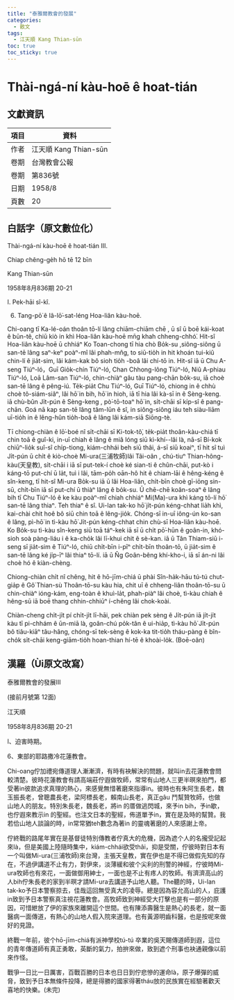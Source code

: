 ```yaml
---
title: "泰雅爾教會的發展"
categories:
  - 散文
tags:
  - 江天順 Kang Thian-sūn
toc: true
toc_sticky: true
---
```


# Thài-ngá-ní kàu-hoē ê hoat-tián

## 文獻資訊

| 項目 | 資料 |
|---|---|
| 作者 | 江天順 Kang Thian-sūn |
| 卷期 | 台灣教會公報 |
| 卷期 | 第836號 |
| 日期 | 1958/8 |
| 頁數 | 20 |

## 白話字（原文數位化）

Thài-ngá-ní kàu-hoē ê hoat-tián III.

Chiap chêng-ge̍h hō tē 12 bīn

Kang Thian-sūn

1958年8月836期          20-21

I. Pek-hāi sî-kî.

6. Tang-pō͘ ê Iâ-lō͘-sat-léng Hoa-liân kàu-hoē.

Chi-oang tī Ka-lé-oán thoân tō-lí lâng chiām-chiām chē , ū sî ū boē kái-koat ê būn-tê, chiū kiò in khì Hoa-liân kàu-hoē mn̄g khah chheng-chhó͘. Hit-sî Hoa-liân kàu-hoē ū chhiáⁿ Ko Toan-chong tī hia chò Bo̍k-su ,siông-siông ū san-tē lâng saⁿ-keⁿ poàⁿ-mî lâi phah-mn̂g, to siū-tio̍h in hit khoán tui-kiû chin-lí ê jia̍t-sim, lâi kám-kak bô sioh tio̍h -boâ lâi chí-tō in. Hit-sî iā ū Chu A-seng Tiúⁿ-ló，Guī Gio̍k-chín Tiúⁿ-ló, Chan Chhong-lông Tiúⁿ-ló, Niû A-phiau Tiúⁿ-ló, Loā Lâm-san Tiúⁿ-ló, chin-chiàⁿ gâu tàu pang-chān bo̍k-su, iā choè san-tē lâng ê pêng-iú. Te̍k-pia̍t Chu Tiúⁿ-ló, Guī Tiúⁿ-ló, chiong in ê chhù choè tô-siám-siâⁿ, lâi hō͘ in bih, hō͘ in hioh, iā tī hia lâi kà-sī in ê Sèng-keng. iā chù-bûn Ji̍t-pún ê Sèng-keng , pò͘-tō-toaⁿ hō͘ in, si̍t-chāi sī ki̍p-sî ê pang-chān. Goá nā kap san-tē lâng tâm-lūn ê sî, in siông-siông iáu teh siàu-liām uī-tio̍h in ê lêng-hûn tio̍h-boâ ê lâng lâi kám-siā Siōng-tè.

Tī chiong-chiàn ê lō͘-boé nî si̍t-chāi sī Ki-tok-tô͘, te̍k-pia̍t thoân-kàu-chiá tī chin toā ê guî-ki, in-uī chiah ê lâng ê miâ lóng siū kì-khí--lâi là, nā-sī Bí-kok chiūⁿ-lio̍k suî-sî chi̍p-tiong, kiám-chhái beh siū thâi, á-sī siū koaiⁿ, tī hit sî tuì Ji̍t-pún ū chi̍t ê kiò-choè Mi-ura(三浦牧師)lâi Tâi-oân , chú-tiuⁿ Thian-hông-kàu(天皇教), si̍t-chāi i iā sī put-tek-í choè ké sian-ti ê chûn-chāi, put-kò i káng-tō put-chí ū la̍t, tuì i lâi, tām-po̍h oān-hô hit ê chiam-lāi ê hêng-kéng ê sîn-keng, tī hit-sî Mi-ura Bo̍k-su iā ū lâi Hoa-liân, chi̍t-bīn choè gī-iōng sin-sū, chi̍t-bīn iā sī put-chí ū thiàⁿ lâng ê bo̍k-su. Ū chē-chē koân-soaⁿ ê lâng bih tī Chu  Tiúⁿ-ló ê ke kàu poàⁿ-mî chiah chhiáⁿ Mi(Ma)-ura khì káng tō-lí hō͘ san-tē lâng thiaⁿ. Teh thiaⁿ ê sî. Ui-lan tak-ko hō͘ ji̍t-pún kéng-chhat lia̍h khì, kai-chài chit hoê bô siū chin toā ê lêng-jio̍k. Chóng-sī in-uī iông-ún ko-san ê lâng, pì-hō͘ in tì-kàu hō͘ Ji̍t-pún kéng-chhat chin chù-sī Hoa-liân kàu-hoē. Ko Bo̍k-su tì-kàu sîn-keng siū toā táⁿ-kek iā sī ū chi̍t pō͘-hūn ê goân-in, khó-sioh soà pàng-liáu i ê ka-cho̍k lâi lī-khui chit ê sè-kan. iā ū Tân Thiam-siū i-seng sī jia̍t-sim ê Tiúⁿ-ló, chiū chi̍t-bīn i-pīⁿ chi̍t-bīn thoân-tō, ū jia̍t-sim ê san-tē lâng ké ji̍p-īⁿ lâi thiaⁿ tō-lí. iā ū N̂g Goân-bêng khí-kho-i, iā sī án-ni lâi choè hó ê kiàn-chèng.

Chiong-chiàn chi̍t nî chêng, hit ê hō-jīm-chiá ū phài Sîn-ha̍k-hāu tú-tú chut-gia̍p ê Gô͘ Thian-sù Thoân-tō-su kàu hia, chit uī ê chheng-liân thoân-tō-su ū chin-chiàⁿ ióng-kám, eng-toàn ê khuì-la̍t, phah-piàⁿ lâi choè, tì-kàu chiah ê hêng-sū iā boē thang chhin-chhiūⁿ í-chêng lâi chok-koài.

Chiàn-cheng chi̍t-ji̍t pí chi̍t-ji̍t lī-hāi, pek chiàn pek sèng ê Ji̍t-pún iā ji̍t-ji̍t kàu tī pi-chhám ê ūn-miā là, goân-chú po̍k-tân ê ui-hia̍p, tì-kàu hō͘ Ji̍t-pún bô tiâu-kiāⁿ tâu-hâng, chóng-sī tek-sèng ê kok-ka tit-tio̍h tháu-pàng ê bîn-cho̍k si̍t-chāi keng-giām-tio̍h hoan-thian hí-tē ê khoài-lo̍k.                                           (Boē-oân)

## 漢羅（Ùi原文改寫）

泰雅爾教會的發展III

(接前月號第 12面)

江天順

1958年8月836期          20-21

I、迫害時期。

6、東部的耶路撒冷花蓮教會。

Chi-oang佇加禮宛傳道理人漸漸濟，有時有袂解決的問題，就叫in去花蓮教會問較清楚。彼時花蓮教會有請高端莊佇遐做牧師，常常有山地人三更半暝來拍門，都受著in彼款追求真理的熱心，來感覺無惜著磨來指導in。彼時也有朱阿生長老，魏玉振長老，曾聰農長老，梁阿標長老，賴南山長老，真正gâu 鬥幫贊牧師，也做山地人的朋友。特別朱長老，魏長老，將in 的厝做逃閃城，來予in bih，予in歇，也佇遐來教示in 的聖經。也注文日本的聖經，佈道單予in，實在是及時的幫贊。我若佮山地人談論的時，in常常猶teh數念為著in 的靈魂著磨的人來感謝上帝。

佇終戰的路尾年實在是基督徒特別傳教者佇真大的危機，因為遮个人的名攏受記起來là，但是美國上陸隨時集中，kiám-chhái欲受thâi，抑是受關，佇彼時對日本有一个叫做Mi-ura(三浦牧師)來台灣，主張天皇教，實在伊也是不得已做假先知的存在，不過伊講道不止有力，對伊來，淡薄緩和彼个尖利的刑警的神經，佇彼時Mi-ura牧師也有來花，一面做御用紳士，一面也是不止有疼人的牧師。有濟濟高山的人bih佇朱長老的家到半暝才請Mi-ura去講道予山地人聽。The聽的時，Ui-lan tak-ko予日本警察掠去，佳哉這回無受真大的凌辱。總是因為容允高山的人，庇護in致到予日本警察真注視花蓮教會。高牧師致到神經受大打擊也是有一部分的原因，可惜紲放了伊的家族來離開這个世間。也有陳添壽醫生是熱心的長老，就一面醫病一面傳道，有熱心的山地人假入院來道理。也有黃源明齒科醫，也是按呢來做好的見證。

終戰一年前，彼个hō-jīm-chiá有派神學校tú-tú 卒業的吳天賜傳道師到遐，這位的青年傳道師有真正勇敢，英斷的氣力，拍拚來做，致到遮个刑事也袂通親像以前來作怪。

戰爭一日比一日厲害，百戰百勝的日本也日日到佇悲慘的運命là，原子爆彈的威脅，致到予日本無條件投降，總是得勝的國家得著tháu放的民族實在經驗著歡天喜地的快樂。(未完)
